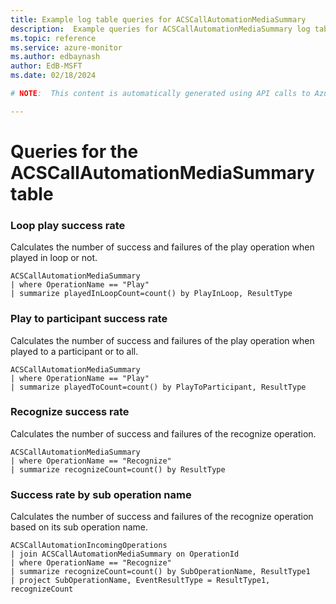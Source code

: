 ```yaml
---
title: Example log table queries for ACSCallAutomationMediaSummary
description:  Example queries for ACSCallAutomationMediaSummary log table
ms.topic: reference
ms.service: azure-monitor
ms.author: edbaynash
author: EdB-MSFT
ms.date: 02/18/2024

# NOTE:  This content is automatically generated using API calls to Azure. Any edits made on these files will be overwritten in the next run of the script. 

---
```


# Queries for the ACSCallAutomationMediaSummary table


### Loop play success rate  


Calculates the number of success and failures of the play operation when played in loop or not.  

```query
ACSCallAutomationMediaSummary
| where OperationName == "Play"
| summarize playedInLoopCount=count() by PlayInLoop, ResultType
```



### Play to participant success rate  


Calculates the number of success and failures of the play operation when played to a participant or to all.  

```query
ACSCallAutomationMediaSummary
| where OperationName == "Play"
| summarize playedToCount=count() by PlayToParticipant, ResultType
```



### Recognize success rate  


Calculates the number of success and failures of the recognize operation.  

```query
ACSCallAutomationMediaSummary
| where OperationName == "Recognize"
| summarize recognizeCount=count() by ResultType
```



### Success rate by sub operation name  


Calculates the number of success and failures of the recognize operation based on its sub operation name.  

```query
ACSCallAutomationIncomingOperations
| join ACSCallAutomationMediaSummary on OperationId
| where OperationName == "Recognize"
| summarize recognizeCount=count() by SubOperationName, ResultType1
| project SubOperationName, EventResultType = ResultType1, recognizeCount
```

